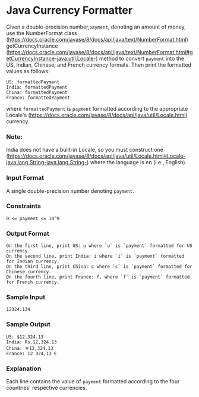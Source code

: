 # Java Currency Formatter

Given a double-precision number,`payment`, denoting an amount of money, use the NumberFormat class
(https://docs.oracle.com/javase/8/docs/api/java/text/NumberFormat.html) getCurrencyInstance 
(https://docs.oracle.com/javase/8/docs/api/java/text/NumberFormat.html#getCurrencyInstance-java.util.Locale-) method to 
convert `payment` into the US, Indian, Chinese, and French currency formats. Then print the formatted values as follows:
~~~~
US: formattedPayment
India: formattedPayment
China: formattedPayment
France: formattedPayment
~~~~
where `formattedPayment` is `payment` formatted according to the appropriate Locale's
(https://docs.oracle.com/javase/8/docs/api/java/util/Locale.html) currency.

### Note: 
India does not have a built-in Locale, so you must construct one 
(https://docs.oracle.com/javase/8/docs/api/java/util/Locale.html#Locale-java.lang.String-java.lang.String-) where the 
language is en (i.e., English).

### Input Format

A single double-precision number denoting `payment`.

### Constraints

`0 <= payment <= 10^9`

### Output Format
~~~~
On the first line, print US: u where `u` is `payment` formatted for US currency.
On the second line, print India: i where `i` is `payment` formatted for Indian currency.
On the third line, print China: c where `c` is `payment` formatted for Chinese currency.
On the fourth line, print France: f, where `f` is `payment` formatted for French currency.
~~~~
### Sample Input
~~~~
12324.134
~~~~

### Sample Output
~~~~
US: $12,324.13
India: Rs.12,324.13
China: ￥12,324.13
France: 12 324,13 €
~~~~

### Explanation

Each line contains the value of `payment` formatted according to the four countries' respective currencies.